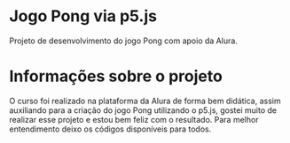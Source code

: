 # Jogo Pong via p5.js

Projeto de desenvolvimento do jogo Pong com apoio da Alura.

# Informações sobre o projeto

O curso foi realizado na plataforma da Alura de forma bem didática, assim auxiliando para a criação do jogo Pong utilizando o p5.js, gostei muito de realizar esse projeto e estou bem feliz com o resultado.
Para melhor entendimento deixo os códigos disponíveis para todos.
